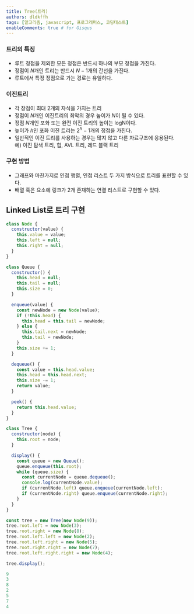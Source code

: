 ```yaml
---
title: Tree(트리)
authors: dldkffh
tags: [알고리즘, javascript, 프로그래머스, 코딩테스트]
enableComments: true # for Gisqus
---
```


### 트리의 특징

- 루트 정점을 제외한 모든 정점은 반드시 하나의 부모 정점을 가진다.
- 정점이 $N$개인 트리는 반드시 $N-1$개의 간선을 가진다.
- 루트에서 특정 정점으로 가는 경로는 유일하다.

<!--truncate-->

### 이진트리

- 각 장점이 최대 2개의 자식을 가지는 트리
- 정점이 $N$개인 이진트리의 최악의 경우 높이가 $N$이 될 수 있다.
- 정점 $N$개인 포화 또는 완전 이진 트리의 높이는 logN이다.
- 높이가 $h$인 포화 이진 트리는 $2^h - 1$개의 정점을 가진다.
- 일반적인 이진 트리를 사용하는 경우는 많지 않고 다른 자료구조에 응용된다.  
   예) 이진 탐색 트리, 힙, AVL 트리, 레드 블랙 트리

### 구현 방법

- 그래프와 마찬가지로 인접 행렬, 인접 리스트 두 가지 방식으로 트리를 표현할 수 있다.
- 배열 혹은 요소에 링크가 2개 존재하는 연결 리스트로 구현할 수 있다.

## Linked List로 트리 구현

```javascript showLineNumbers title="javascript"
class Node {
  constructor(value) {
    this.value = value;
    this.left = null;
    this.right = null;
  }
}

class Queue {
  constructor() {
    this.head = null;
    this.tail = null;
    this.size = 0;
  }

  enqueue(value) {
    const newNode = new Node(value);
    if (!this.head) {
      this.head = this.tail = newNode;
    } else {
      this.tail.next = newNode;
      this.tail = newNode;
    }
    this.size += 1;
  }

  dequeue() {
    const value = this.head.value;
    this.head = this.head.next;
    this.size -= 1;
    return value;
  }

  peek() {
    return this.head.value;
  }
}

class Tree {
  constructor(node) {
    this.root = node;
  }

  display() {
    const queue = new Queue();
    queue.enqueue(this.root);
    while (queue.size) {
      const currentNode = queue.dequeue();
      console.log(currentNode.value);
      if (currentNode.left) queue.enqueue(currentNode.left);
      if (currentNode.right) queue.enqueue(currentNode.right);
    }
  }
}

const tree = new Tree(new Node(9));
tree.root.left = new Node(3);
tree.root.right = new Node(8);
tree.root.left.left = new Node(2);
tree.root.left.right = new Node(5);
tree.root.right.right = new Node(7);
tree.root.left.right.right = new Node(4);

tree.display();
```

```powershell title="powershell"
9
3
8
2
5
7
4
```
